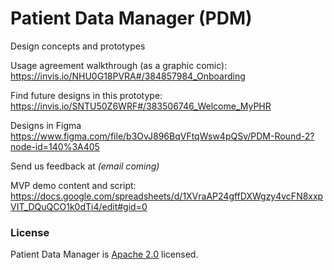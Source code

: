 # Patient Data Manager (PDM)
Design concepts and prototypes

Usage agreement walkthrough (as a graphic comic):  
https://invis.io/NHU0G18PVRA#/384857984_Onboarding

Find future designs in this prototype:  
https://invis.io/SNTU50Z6WRF#/383506746_Welcome_MyPHR

Designs in Figma  
https://www.figma.com/file/b3OvJ896BqVFtqWsw4pQSv/PDM-Round-2?node-id=140%3A405

Send us feedback at _(email coming)_

MVP demo content and script:  
https://docs.google.com/spreadsheets/d/1XVraAP24gffDXWgzy4vcFN8xxpVIT_DQuQCO1k0dTi4/edit#gid=0

### License
Patient Data Manager is [Apache 2.0](https://github.com/patient-data-manager/pdm-designs/blob/master/LICENSE.txt) licensed.
